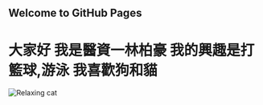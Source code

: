 ## Welcome to GitHub Pages
<h1>
  大家好 我是醫資一林柏豪
  我的興趣是打籃球,游泳
  我喜歡狗和貓
  </h1>
    
   <img src="https://bit.ly/fcc-relaxing-cat" alt="Relaxing cat"/>
    
  

